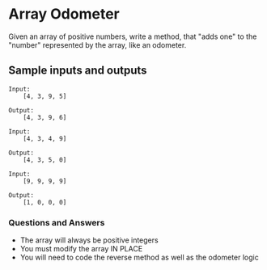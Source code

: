 # Array Odometer

Given an array of positive numbers, write a method, that "adds one" to the "number" represented by the array, like an odometer.

## Sample inputs and outputs

```
Input:
    [4, 3, 9, 5]

Output:
    [4, 3, 9, 6]
```

```
Input:
    [4, 3, 4, 9]

Output:
    [4, 3, 5, 0]
```

```
Input:
    [9, 9, 9, 9]

Output:
    [1, 0, 0, 0]
```

### Questions and Answers

* The array will always be positive integers
* You must modify the array IN PLACE
* You will need to code the reverse method as well as the odometer logic


